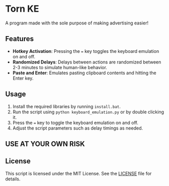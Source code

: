 # Torn KE

A program made with the sole purpose of making advertising easier!

## Features

- **Hotkey Activation**: Pressing the `=` key toggles the keyboard emulation on and off.
- **Randomized Delays**: Delays between actions are randomized between 2-3 minutes to simulate human-like behavior.
- **Paste and Enter**: Emulates pasting clipboard contents and hitting the Enter key.

## Usage

1. Install the required libraries by running `install.bat`.
2. Run the script using `python keyboard_emulation.py` or by double clicking it.
3. Press the `=` key to toggle the keyboard emulation on and off.
4. Adjust the script parameters such as delay timings as needed.

## USE AT YOUR OWN RISK

## License

This script is licensed under the MIT License. See the [LICENSE](LICENSE) file for details.
```
